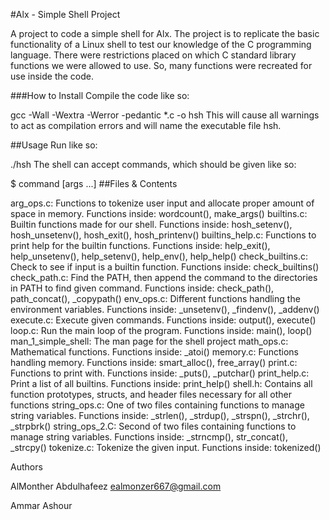 
#Alx - Simple Shell Project

A project to code a simple shell for Alx. The project is to replicate the basic functionality of a Linux shell to test our knowledge of the C programming language. There were restrictions placed on which C standard library functions we were allowed to use. So, many functions were recreated for use inside the code.

###How to Install Compile the code like so:

gcc -Wall -Wextra -Werror -pedantic *.c -o hsh
This will cause all warnings to act as compilation errors and will name the executable file hsh.

##Usage Run like so:

./hsh
The shell can accept commands, which should be given like so:

$ command [args ...]
##Files & Contents

arg_ops.c: Functions to tokenize user input and allocate proper amount of space in memory. Functions inside: wordcount(), make_args()
builtins.c: Builtin functions made for our shell. Functions inside: hosh_setenv(), hosh_unsetenv(), hosh_exit(), hosh_printenv()
builtins_help.c: Functions to print help for the builtin functions. Functions inside: help_exit(), help_unsetenv(), help_setenv(), help_env(), help_help()
check_builtins.c: Check to see if input is a builtin function. Functions inside: check_builtins()
check_path.c: Find the PATH, then append the command to the directories in PATH to find given command. Functions inside: check_path(), path_concat(), _copypath()
env_ops.c: Different functions handling the environment variables. Functions inside: _unsetenv(), _findenv(), _addenv()
execute.c: Execute given commands. Functions inside: output(), execute()
loop.c: Run the main loop of the program. Functions inside: main(), loop()
man_1_simple_shell: The man page for the shell project
math_ops.c: Mathematical functions. Functions inside: _atoi()
memory.c: Functions handling memory. Functions inside: smart_alloc(), free_array()
print.c: Functions to print with. Functions inside: _puts(), _putchar()
print_help.c: Print a list of all builtins. Functions inside: print_help()
shell.h: Contains all function prototypes, structs, and header files necessary for all other functions
string_ops.c: One of two files containing functions to manage string variables. Functions inside: _strlen(), _strdup(), _strspn(), _strchr(), _strpbrk()
string_ops_2.C: Second of two files containing functions to manage string variables. Functions inside: _strncmp(), str_concat(), _strcpy()
tokenize.c: Tokenize the given input. Functions inside: tokenized()


Authors


AlMonther Abdulhafeez <ealmonzer667@gmail.com>


Ammar Ashour
